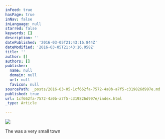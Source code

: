 ```yaml
---
inFeed: true
hasPage: true
inNav: false
inLanguage: null
starred: false
keywords: []
description: ''
datePublished: '2016-03-05T21:43:16.844Z'
dateModified: '2016-03-05T21:43:16.058Z'
title: ''
author: []
authors: []
publisher:
  name: null
  domain: null
  url: null
  favicon: null
sourcePath: _posts/2016-03-05-1cf662fa-7572-4a0b-a7f5-c319826d997e.md
published: true
url: 1cf662fa-7572-4a0b-a7f5-c319826d997e/index.html
_type: Article

---
```

![](https://the-grid-user-content.s3-us-west-2.amazonaws.com/cbd377a5-aa30-4c3e-82a0-9c00be853796.jpg)

The was a very small town